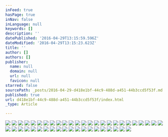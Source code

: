 ```yaml
---
inFeed: true
hasPage: true
inNav: false
inLanguage: null
keywords: []
description: ''
datePublished: '2016-04-29T13:15:59.596Z'
dateModified: '2016-04-29T13:15:23.623Z'
title: ''
author: []
authors: []
publisher:
  name: null
  domain: null
  url: null
  favicon: null
starred: false
sourcePath: _posts/2016-04-29-d418e1bf-44c9-488d-a451-44b3ccd5f53f.md
published: true
url: d418e1bf-44c9-488d-a451-44b3ccd5f53f/index.html
_type: Article

---
```

![](https://the-grid-user-content.s3-us-west-2.amazonaws.com/4e29fba5-4b33-4c02-ac63-af01441de9cf.jpg)
![](https://the-grid-user-content.s3-us-west-2.amazonaws.com/158dff93-f7ca-455b-b1d8-376024545032.jpg)
![](https://the-grid-user-content.s3-us-west-2.amazonaws.com/d08b0f8e-5a6a-4b2f-8f4b-41d01e948e46.jpg)
![](https://the-grid-user-content.s3-us-west-2.amazonaws.com/fb5a94e8-5dca-4b03-adf4-8c271fbfa235.jpg)
![](https://the-grid-user-content.s3-us-west-2.amazonaws.com/3b60ddda-16af-4b03-b419-c1c410109a5e.jpg)
![](https://the-grid-user-content.s3-us-west-2.amazonaws.com/f60a11dc-cae2-4f7d-a90d-8143b980a510.jpg)
![](https://the-grid-user-content.s3-us-west-2.amazonaws.com/2e6f41bf-69c7-4984-875a-3ca796b8807f.jpg)
![](https://the-grid-user-content.s3-us-west-2.amazonaws.com/37f82235-5fc4-42e1-a6df-a60121d201dc.jpg)
![](https://the-grid-user-content.s3-us-west-2.amazonaws.com/31f6066c-a011-4dac-8ef2-a591ce8c0df8.jpg)
![](https://the-grid-user-content.s3-us-west-2.amazonaws.com/13c5dee0-76d4-4519-9cad-860dfc967548.jpg)
![](https://the-grid-user-content.s3-us-west-2.amazonaws.com/d56ae6f3-9bd4-4b96-b7ae-b3f45617f3c4.jpg)
![](https://the-grid-user-content.s3-us-west-2.amazonaws.com/aa658c5c-41c3-4a92-b97a-ab89fa9bf83e.jpg)
![](https://the-grid-user-content.s3-us-west-2.amazonaws.com/517f4484-b0a3-4d0a-8751-c4d3c55e40a0.jpg)
![](https://the-grid-user-content.s3-us-west-2.amazonaws.com/f1035d84-84c9-4162-99a5-54f0f6c861fa.jpg)
![](https://the-grid-user-content.s3-us-west-2.amazonaws.com/537e7bd7-4adb-4c28-b0f4-72eb103f6834.jpg)
![](https://the-grid-user-content.s3-us-west-2.amazonaws.com/b41960ef-6149-488f-890a-290a5da4e0fb.jpg)
![](https://the-grid-user-content.s3-us-west-2.amazonaws.com/cb7b7f51-460f-4004-bbd0-037c2e4f44c4.jpg)
![](https://the-grid-user-content.s3-us-west-2.amazonaws.com/7a73f2ca-8634-4f87-8e98-a6ddb624cf75.jpg)
![](https://the-grid-user-content.s3-us-west-2.amazonaws.com/dae6cde5-687f-4f9f-8b40-7911aa26561b.jpg)
![](https://the-grid-user-content.s3-us-west-2.amazonaws.com/9ef208a8-0008-4a4d-b1e5-7661b05b0957.jpg)
![](https://the-grid-user-content.s3-us-west-2.amazonaws.com/7d1cdf66-589e-4983-bbb2-c4642cd80270.jpg)
![](https://the-grid-user-content.s3-us-west-2.amazonaws.com/4919a4f7-a81a-478c-8b9e-a0f9e17f752b.jpg)
![](https://the-grid-user-content.s3-us-west-2.amazonaws.com/157afcf2-3385-4e73-b5e3-4accbf1df461.jpg)
![](https://the-grid-user-content.s3-us-west-2.amazonaws.com/c1d45bf0-5aef-4905-b0e8-bf7bbea79202.jpg)
![](https://the-grid-user-content.s3-us-west-2.amazonaws.com/ef5799f3-8cea-4979-909e-d435e808f9a2.jpg)
![](https://the-grid-user-content.s3-us-west-2.amazonaws.com/146d8fc6-d7cb-4ffa-8b9e-3377b9f98125.jpg)
![](https://the-grid-user-content.s3-us-west-2.amazonaws.com/410d437b-14be-4fc9-9164-74cdeadd3cfc.jpg)
![](https://the-grid-user-content.s3-us-west-2.amazonaws.com/6b5b51cf-1d6a-4a24-b50e-80c701f3f5a4.jpg)
![](https://the-grid-user-content.s3-us-west-2.amazonaws.com/ec1c1349-dab7-44c4-9fa9-1d1b9b9c4850.jpg)
![](https://the-grid-user-content.s3-us-west-2.amazonaws.com/514c99d9-845c-49e7-a0a7-7bc8bc1b910d.jpg)
![](https://the-grid-user-content.s3-us-west-2.amazonaws.com/555a13f6-8c5e-49db-bc3e-dc3558bc0054.jpg)
![](https://the-grid-user-content.s3-us-west-2.amazonaws.com/e26c8244-046b-4c25-8e9e-91cf131be2a4.jpg)
![](https://the-grid-user-content.s3-us-west-2.amazonaws.com/bf1a3a16-2fee-42e1-a7c2-1d6d90be8e6c.jpg)
![](https://the-grid-user-content.s3-us-west-2.amazonaws.com/eab621d0-e713-4c59-9006-306a188f3b64.jpg)
![](https://the-grid-user-content.s3-us-west-2.amazonaws.com/e3b3aefd-5827-453a-8144-7f54edf0b07c.jpg)
![](https://the-grid-user-content.s3-us-west-2.amazonaws.com/edfe18ef-9137-4f90-88fa-13a6f67dcd64.jpg)
![](https://the-grid-user-content.s3-us-west-2.amazonaws.com/956e9235-a58b-447c-813a-877afed4abf0.jpg)
![](https://the-grid-user-content.s3-us-west-2.amazonaws.com/13302a1c-b563-4a76-b824-c7b6df40969f.jpg)
![](https://the-grid-user-content.s3-us-west-2.amazonaws.com/1da77b3f-862a-400f-9b9c-b0eeb7b40f52.jpg)
![](https://the-grid-user-content.s3-us-west-2.amazonaws.com/e3f50a43-b65b-40dc-8767-ef3027eff3b0.jpg)
![](https://the-grid-user-content.s3-us-west-2.amazonaws.com/a6742051-26c7-4985-b389-3b2623584dc9.jpg)
![](https://the-grid-user-content.s3-us-west-2.amazonaws.com/8e6ad458-0b36-4ad0-bc67-6d8f5e98ef48.jpg)
![](https://the-grid-user-content.s3-us-west-2.amazonaws.com/e8082cc7-11e2-43c5-a9da-214859d18904.jpg)
![](https://the-grid-user-content.s3-us-west-2.amazonaws.com/8b57f385-3aec-4790-bd10-770b65392354.jpg)
![](https://the-grid-user-content.s3-us-west-2.amazonaws.com/a9e0f02a-dc94-4be7-a5a0-72ae2a199af1.jpg)